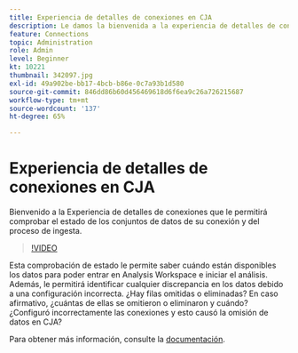 ```yaml
---
title: Experiencia de detalles de conexiones en CJA
description: Le damos la bienvenida a la experiencia de detalles de conexiones, que le permitirá comprobar el estado de los conjuntos de datos de la conexión, así como el proceso de ingesta.
feature: Connections
topic: Administration
role: Admin
level: Beginner
kt: 10221
thumbnail: 342097.jpg
exl-id: 49a902be-bb17-4bcb-b86e-0c7a93b1d580
source-git-commit: 846dd86b60d456469618d6f6ea9c26a726215687
workflow-type: tm+mt
source-wordcount: '137'
ht-degree: 65%

---
```


# Experiencia de detalles de conexiones en CJA

Bienvenido a la Experiencia de detalles de conexiones que le permitirá comprobar el estado de los conjuntos de datos de su conexión y del proceso de ingesta.

>[!VIDEO](https://video.tv.adobe.com/v/342097/?quality=12&learn=on)

Esta comprobación de estado le permite saber cuándo están disponibles los datos para poder entrar en Analysis Workspace e iniciar el análisis. Además, le permitirá identificar cualquier discrepancia en los datos debido a una configuración incorrecta. ¿Hay filas omitidas o eliminadas? En caso afirmativo, ¿cuántas de ellas se omitieron o eliminaron y cuándo? ¿Configuró incorrectamente las conexiones y esto causó la omisión de datos en CJA?

Para obtener más información, consulte la [documentación](https://experienceleague.adobe.com/docs/analytics-platform/using/cja-connections/manage-connections.html?lang=es).
